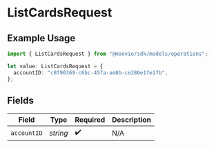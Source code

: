 # ListCardsRequest

## Example Usage

```typescript
import { ListCardsRequest } from "@moovio/sdk/models/operations";

let value: ListCardsRequest = {
  accountID: "c8f90369-c6bc-45fa-ae8b-ce286e1fe17b",
};
```

## Fields

| Field              | Type               | Required           | Description        |
| ------------------ | ------------------ | ------------------ | ------------------ |
| `accountID`        | *string*           | :heavy_check_mark: | N/A                |